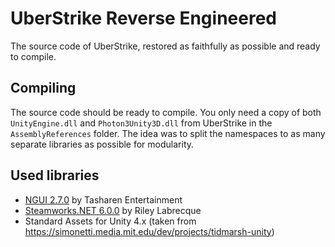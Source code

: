 # UberStrike Reverse Engineered
The source code of UberStrike, restored as faithfully as possible and ready to compile.

## Compiling
The source code should be ready to compile. You only need a copy of both `UnityEngine.dll` and `Photon3Unity3D.dll` from UberStrike in the `AssemblyReferences` folder.
The idea was to split the namespaces to as many separate libraries as possible for modularity.

## Used libraries
- [NGUI 2.7.0](http://www.tasharen.com/get.php?file=NGUI) by Tasharen Entertainment
- [Steamworks.NET 6.0.0](https://github.com/rlabrecque/Steamworks.NET) by Riley Labrecque
- Standard Assets for Unity 4.x (taken from https://simonetti.media.mit.edu/dev/projects/tidmarsh-unity)